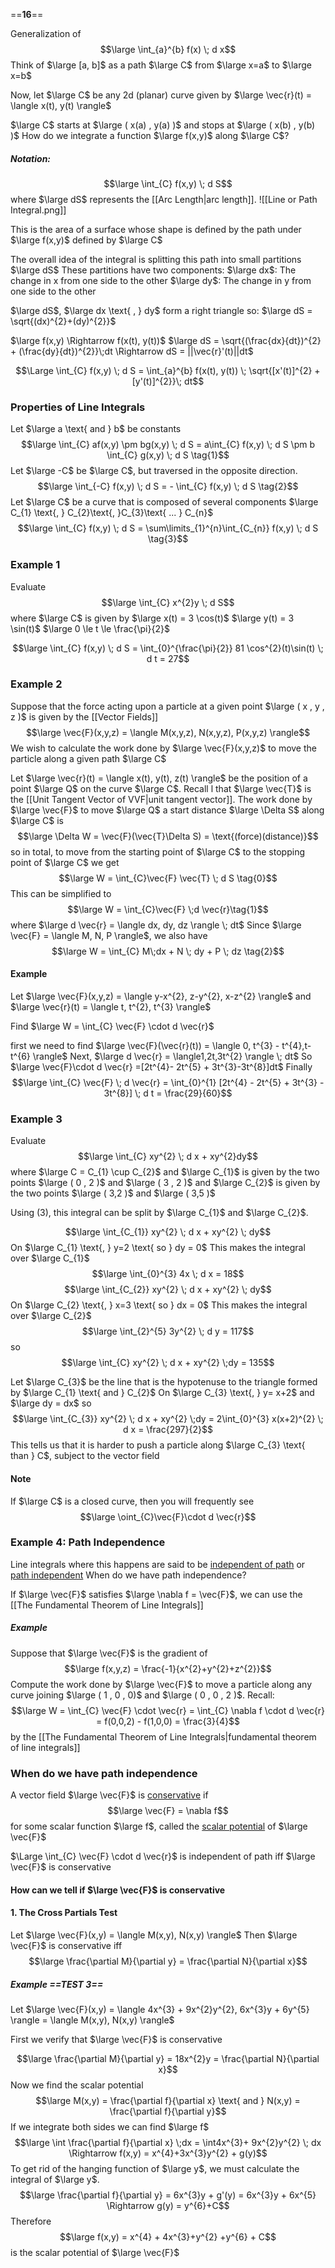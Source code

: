 ==**16**==

Generalization of
$$\large \int_{a}^{b} f(x) \; d x$$
Think of $\large [a, b]$  as a path $\large C$ from $\large x=a$  to $\large x=b$

Now, let $\large C$ be any 2d (planar) curve given by
$\large \vec{r}(t) = \langle x(t), y(t) \rangle$

$\large C$ starts at $\large ( x(a) , y(a) )$  and stops at $\large ( x(b) , y(b) )$
How do we integrate a function $\large f(x,y)$ along $\large C$?

##### Notation:
$$\large \int_{C} f(x,y) \; d S$$
where $\large dS$ represents the [[Arc Length|arc length]].
![[Line or Path Integral.png]]

This is the area of a surface whose shape is defined by the path under $\large f(x,y)$ defined by $\large C$

The overall idea of the integral is splitting this path into small partitions $\large dS$
These partitions have two components:
$\large dx$: The change in x from one side to the other
$\large dy$: The change in y from one side to the other

$\large dS$, $\large dx \text{ , } dy$ form a right triangle so:
$\large dS = \sqrt{(dx)^{2}+(dy)^{2}}$

$\large f(x,y) \Rightarrow f(x(t), y(t))$
$\large dS = \sqrt{(\frac{dx}{dt})^{2} + (\frac{dy}{dt})^{2}}\;dt \Rightarrow dS = ||\vec{r}'(t)||dt$


$$\Large \int_{C} f(x,y) \; d S = \int_{a}^{b} f(x(t), y(t)) \; \sqrt{[x'(t)]^{2} + [y'(t)]^{2}}\; dt$$

### Properties of Line Integrals
Let $\large a \text{ and } b$ be constants
$$\large \int_{C} af(x,y) \pm bg(x,y) \; d S  = a\int_{C} f(x,y) \; d S \pm b \int_{C} g(x,y) \; d S \tag{1}$$
Let $\large -C$ be $\large C$, but traversed in the opposite direction.
$$\large \int_{-C} f(x,y) \; d S = - \int_{C} f(x,y) \; d S \tag{2}$$
Let $\large C$ be a curve that is composed of several components $\large C_{1} \text{, } C_{2}\text{, }C_{3}\text{ ... } C_{n}$ 
$$\large \int_{C} f(x,y) \; d S = \sum\limits_{1}^{n}\int_{C_{n}} f(x,y) \; d S \tag{3}$$




### Example 1

Evaluate
$$\large \int_{C} x^{2}y \; d S$$
where $\large C$ is given by
$\large x(t) = 3 \cos(t)$
$\large y(t) = 3 \sin(t)$
$\large 0 \le t \le \frac{\pi}{2}$

$$\large \int_{C} f(x,y) \; d S = \int_{0}^{\frac{\pi}{2}} 81 \cos^{2}(t)\sin(t) \; d t = 27$$


### Example 2

Suppose that the force acting upon a particle at a given point $\large ( x , y , z )$ is given by the [[Vector Fields]]
$$\large \vec{F}(x,y,z) = \langle M(x,y,z), N(x,y,z), P(x,y,z) \rangle$$
We wish to calculate the work done by $\large \vec{F}(x,y,z)$ to move the particle along a given path $\large C$

Let $\large \vec{r}(t) = \langle x(t), y(t), z(t) \rangle$ be the position of a point $\large Q$ on the curve $\large C$. Recall l that $\large \vec{T}$ is the [[Unit Tangent Vector of VVF|unit tangent vector]]. The work done by $\large \vec{F}$ to move $\large Q$ a start distance $\large \Delta S$ along $\large C$ is
$$\large \Delta W = \vec{F}(\vec{T}\Delta S) = \text{(force)(distance)}$$
so in total, to move from the starting point of $\large C$ to the stopping point of $\large C$ we get
$$\large W = \int_{C}\vec{F} \vec{T} \; d S \tag{0}$$
This can be simplified to
$$\large W = \int_{C}\vec{F} \;d \vec{r}\tag{1}$$
where 
$\large d \vec{r} = \langle dx, dy, dz \rangle \; dt$
Since $\large \vec{F}  = \langle M, N, P \rangle$, we also have
$$\large W = \int_{C} M\;dx +  N \; dy + P \; dz \tag{2}$$

#### Example

Let 
$\large \vec{F}(x,y,z) = \langle y-x^{2}, z-y^{2}, x-z^{2} \rangle$
and
$\large \vec{r}(t) = \langle t, t^{2}, t^{3} \rangle$

Find
$\large W = \int_{C} \vec{F} \cdot d \vec{r}$

first we need to find
$\large \vec{F}(\vec{r}(t)) = \langle 0, t^{3} - t^{4},t-t^{6} \rangle$
Next,
$\large d \vec{r} = \langle1,2t,3t^{2} \rangle \; dt$
So
$\large \vec{F}\cdot d \vec{r} =[2t^{4}- 2t^{5} + 3t^{3}-3t^{8}]dt$
Finally
$$\large \int_{C} \vec{F} \; d \vec{r} = \int_{0}^{1} [2t^{4} - 2t^{5} + 3t^{3} - 3t^{8}] \; d t = \frac{29}{60}$$

### Example 3

Evaluate 
$$\large \int_{C} xy^{2} \; d x + xy^{2}dy$$
where $\large C = C_{1} \cup C_{2}$ 
and $\large C_{1}$ is given by the two points $\large ( 0 , 2 )$ and $\large ( 3 , 2 )$
and $\large C_{2}$ is given by the two points $\large ( 3,2   )$ and $\large ( 3,5  )$

Using (3), this integral can be split by $\large C_{1}$ and $\large C_{2}$.

$$\large \int_{C_{1}} xy^{2} \; d x + xy^{2} \; dy$$
On $\large  C_{1} \text{, } y=2 \text{ so } dy = 0$
This makes the integral over $\large C_{1}$
$$\large \int_{0}^{3} 4x \; d x = 18$$
$$\large \int_{C_{2}} xy^{2} \; d x + xy^{2} \; dy$$
On $\large C_{2} \text{, } x=3 \text{ so } dx = 0$
This makes the integral over $\large C_{2}$
$$\large \int_{2}^{5} 3y^{2} \; d y = 117$$
so 
$$\large \int_{C} xy^{2} \; d x + xy^{2} \;dy = 135$$

Let $\large C_{3}$ be the line that is the hypotenuse to the triangle formed by $\large C_{1} \text{ and } C_{2}$
On $\large C_{3} \text{, } y= x+2$ and $\large dy = dx$ so
$$\large \int_{C_{3}} xy^{2} \; d x + xy^{2} \;dy = 2\int_{0}^{3} x(x+2)^{2} \; d x = \frac{297}{2}$$
This tells us that it is harder to push a particle along $\large C_{3} \text{ than } C$, subject to the vector field 

#### Note
If $\large C$ is a closed curve, then you will frequently see
$$\large \oint_{C}\vec{F}\cdot d \vec{r}$$

### Example 4: Path Independence

Line integrals where this happens are said to be <u>independent of path</u> or <u>path independent</u>
When do we have path independence?

If $\large \vec{F}$ satisfies $\large \nabla f = \vec{F}$, we can use the [[The Fundamental Theorem of Line Integrals]]

##### Example
Suppose that $\large \vec{F}$ is the gradient of
$$\large f(x,y,z) = \frac{-1}{x^{2}+y^{2}+z^{2}}$$
Compute the work done by $\large \vec{F}$ to move a particle along any curve joining $\large ( 1 , 0 ,  0)$ and $\large ( 0 , 0 , 2 )$.
Recall:
$$\large W = \int_{C} \vec{F} \cdot \vec{r} = \int_{C} \nabla f \cdot d \vec{r} = f(0,0,2) - f(1,0,0) = \frac{3}{4}$$
by the [[The Fundamental Theorem of Line Integrals|fundamental theorem of line integrals]]

### When do we have path independence

A vector field $\large \vec{F}$ is <u>conservative</u> if
$$\large \vec{F} = \nabla f$$
for some scalar function $\large f$, called the <u>scalar potential</u> of $\large \vec{F}$

$\Large \int_{C} \vec{F} \cdot d \vec{r}$ 
is independent of path iff $\large \vec{F}$ is conservative

#### How can we tell if $\large \vec{F}$ is conservative

#### 1. The Cross Partials Test
Let $\large \vec{F}(x,y) = \langle M(x,y), N(x,y) \rangle$
Then $\large \vec{F}$ is conservative iff
$$\large \frac{\partial M}{\partial y} = \frac{\partial N}{\partial x}$$
##### Example **==TEST 3==**

Let $\large \vec{F}(x,y) = \langle 4x^{3} + 9x^{2}y^{2}, 6x^{3}y + 6y^{5} \rangle = \langle M(x,y), N(x,y) \rangle$

First we verify that $\large \vec{F}$ is conservative

$$\large \frac{\partial M}{\partial y} = 18x^{2}y = \frac{\partial N}{\partial x}$$
Now we find the scalar potential
$$\large M(x,y) = \frac{\partial f}{\partial x} \text{ and } N(x,y) = \frac{\partial f}{\partial y}$$
If we integrate both sides we can find $\large f$
$$\large \int \frac{\partial f}{\partial x} \;dx = \int4x^{3}+ 9x^{2}y^{2} \; dx \Rightarrow f(x,y) = x^{4}+3x^{3}y^{2} + g(y)$$
To get rid of the hanging function of $\large y$, we must calculate the integral of $\large y$.
$$\large \frac{\partial f}{\partial y} = 6x^{3}y + g'(y) = 6x^{3}y + 6x^{5} \Rightarrow g(y) = y^{6}+C$$
Therefore
$$\large f(x,y) = x^{4} + 4x^{3}+y^{2} +y^{6} + C$$
is the scalar potential of $\large \vec{F}$
